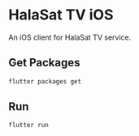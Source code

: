 # HalaSat TV iOS
An iOS client for HalaSat TV service.

## Get Packages
```bash
flutter packages get
```

## Run
```bash
flutter run
```




